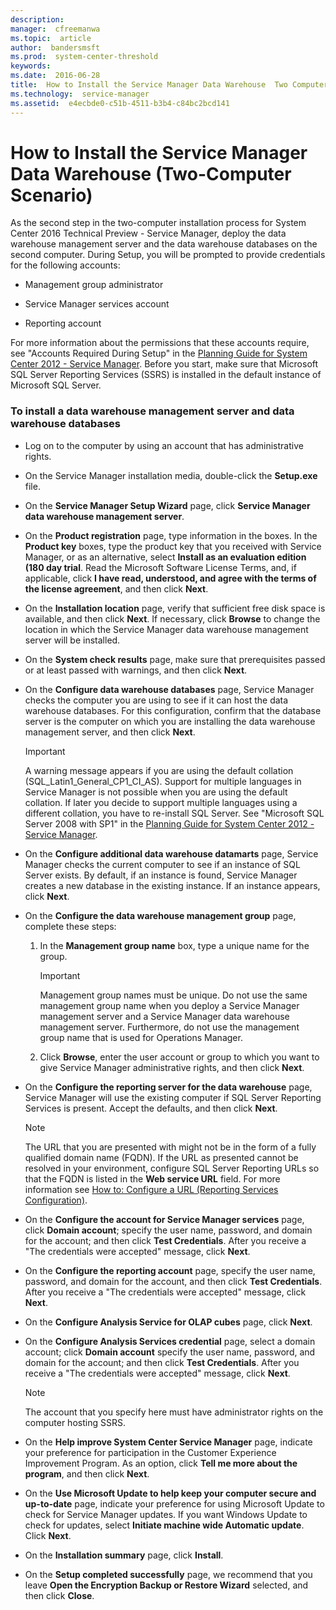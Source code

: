 ```yaml
---
description:  
manager:  cfreemanwa
ms.topic:  article
author:  bandersmsft
ms.prod:  system-center-threshold
keywords:  
ms.date:  2016-06-28
title:  How to Install the Service Manager Data Warehouse  Two Computer Scenario 
ms.technology:  service-manager
ms.assetid:  e4ecbde0-c51b-4511-b3b4-c84bc2bcd141
---
```


# How to Install the Service Manager Data Warehouse (Two-Computer Scenario)
As the second step in the two-computer installation process for System Center 2016 Technical Preview - Service Manager, deploy the data warehouse management server and the data warehouse databases on the second computer. During Setup, you will be prompted to provide credentials for the following accounts:

-   Management group administrator

-   Service Manager services account

-   Reporting account

For more information about the permissions that these accounts require, see "Accounts Required During Setup" in the [Planning Guide for System Center 2012 - Service Manager](http://go.microsoft.com/fwlink/p/?LinkID=209672). Before you start, make sure that Microsoft SQL Server Reporting Services (SSRS) is installed in the default instance of Microsoft SQL Server.

### To install a data warehouse management server and data warehouse databases

-   Log on to the computer by using an account that has administrative rights.

-   On the Service Manager installation media, double-click the **Setup.exe** file.

-   On the **Service Manager Setup Wizard** page, click **Service Manager data warehouse management server**.

-   On the **Product registration** page, type information in the boxes. In the **Product key** boxes, type the product key that you received with Service Manager, or as an alternative, select **Install as an evaluation edition (180 day trial**. Read the Microsoft Software License Terms, and, if applicable, click **I have read, understood, and agree with the terms of the license agreement**, and then click **Next**.

-   On the **Installation location** page, verify that sufficient free disk space is available, and then click **Next**. If necessary, click **Browse** to change the location in which the Service Manager data warehouse management server will be installed.

-   On the **System check results** page, make sure that prerequisites passed or at least passed with warnings, and then click **Next**.

-   On the **Configure data warehouse databases** page, Service Manager checks the computer you are using to see if it can host the data warehouse databases. For this configuration, confirm that the database server is the computer on which you are installing the data warehouse management server, and then click **Next**.

    > [!IMPORTANT]
    > A warning message appears if you are using the default collation (SQL_Latin1_General_CP1_CI_AS). Support for multiple languages in Service Manager is not possible when you are using the default collation. If later you decide to support multiple languages using a different collation, you have to re-install SQL Server. See "Microsoft SQL Server 2008 with SP1" in the [Planning Guide for System Center 2012 - Service Manager](http://go.microsoft.com/fwlink/p/?LinkID=209672).

-   On the **Configure additional data warehouse datamarts** page, Service Manager checks the current computer to see if an instance of SQL Server exists. By default, if an instance is found, Service Manager creates a new database in the existing instance. If an instance appears, click **Next**.

-   On the **Configure the data warehouse management group** page, complete these steps:

    1.  In the **Management group name** box, type a unique name for the group.

        > [!IMPORTANT]
        > Management group names must be unique. Do not use the same management group name when you deploy a Service Manager management server and a Service Manager data warehouse management server. Furthermore, do not use the management group name that is used for Operations Manager.

    2.  Click **Browse**, enter the user account or group to which you want to give Service Manager administrative rights, and then click **Next**.

-   On the **Configure the reporting server for the data warehouse** page, Service Manager will use the existing computer if SQL Server Reporting Services is present. Accept the defaults, and then click **Next**.

    > [!NOTE]
    > The URL that you are presented with might not be in the form of a fully qualified domain name (FQDN). If the URL as presented cannot be resolved in your environment, configure SQL Server Reporting URLs so that the FQDN is listed in the **Web service URL** field. For more information see [How to: Configure a URL (Reporting Services Configuration)](http://go.microsoft.com/fwlink/p/?LinkId=230712).

-   On the **Configure the account for Service Manager services** page, click **Domain account**; specify the user name, password, and domain for the account; and then click **Test Credentials**. After you receive a "The credentials were accepted" message, click **Next**.

-   On the **Configure the reporting account** page, specify the user name, password, and domain for the account, and then click **Test Credentials**. After you receive a "The credentials were accepted" message, click **Next**.

-   On the **Configure Analysis Service for OLAP cubes** page, click **Next**.

-   On the **Configure Analysis Services credential** page, select a domain account; click **Domain account** specify the user name, password, and domain for the account; and then click **Test Credentials**. After you receive a "The credentials were accepted" message, click **Next**.

    > [!NOTE]
    > The account that you specify here must have administrator rights on the computer hosting SSRS.

-   On the **Help improve System Center Service Manager** page, indicate your preference for participation in the Customer Experience Improvement Program. As an option, click **Tell me more about the program**, and then click **Next**.

-   On the **Use Microsoft Update to help keep your computer secure and up-to-date** page, indicate your preference for using Microsoft Update to check for Service Manager updates. If you want Windows Update to check for updates, select **Initiate machine wide Automatic update**. Click **Next**.

-   On the **Installation summary** page, click **Install**.

-   On the **Setup completed successfully** page, we recommend that you leave **Open the Encryption Backup or Restore Wizard** selected, and then click **Close**.

